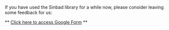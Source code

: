 
If you have used the Sinbad library for a while now, please consider leaving some feedback for us:

** [Click here to access Google Form](https://goo.gl/forms/rPyK2sBEHaYj04wb2) **
